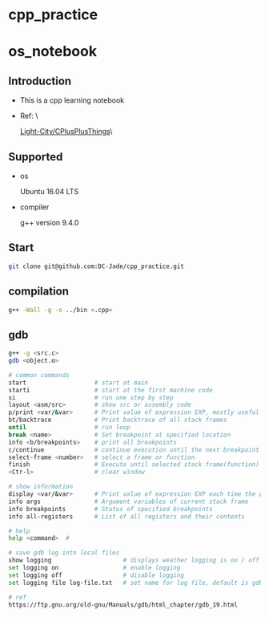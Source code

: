 # cpp_practice

# os_notebook

## Introduction

- This is a cpp learning notebook

- Ref: \

  [Light-City/CPlusPlusThings](https://github.com/Light-City/CPlusPlusThings)\

## Supported

- os

  Ubuntu 16.04 LTS

- compiler

  g++ version 9.4.0

## Start

```bash
git clone git@github.com:DC-Jade/cpp_practice.git
```

## compilation

```bash
g++ -Wall -g -o ../bin <.cpp>
```

## gdb

```bash
g++ -g <src.c>
gdb <object.o>

# common commands
start 					# start at main
starti          		# start at the first machine code 
si              		# run one step by step
layout <asm/src>  		# show src or assembly code
p/print	<var/&var>		# Print value of expression EXP, mostly useful for global vars
bt/backtrace			# Print backtrace of all stack frames
until         			# run loop
break <name>			# Set breakpoint at specified location
info <b/breakpoints>	# print all breakpoints
c/continue				# continue execution until the next breakpoint
select-frame <number> 	# select a frame or function
finish 					# Execute until selected stack frame(function) returns
<Ctr-l>					# clear window

# show information
display <var/&var>		# Print value of expression EXP each time the program stops
info args 				# Argument variables of current stack frame
info breakpoints		# Status of specified breakpoints
info all-registers		# List of all registers and their contents

# help
help <command>  #

# save gdb log into local files
show logging                    # displays weather logging is on / off
set logging on                  # enable logging
set logging off                 # disable logging
set logging file log-file.txt   # set name for log file, default is gdb.txt

# ref
https://ftp.gnu.org/old-gnu/Manuals/gdb/html_chapter/gdb_19.html
```
